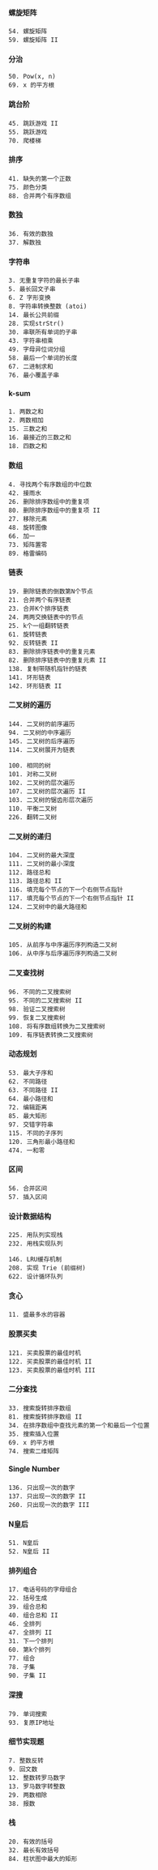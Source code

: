 
#### 螺旋矩阵

```
54. 螺旋矩阵
59. 螺旋矩阵 II
```


#### 分治

```
50. Pow(x, n)
69. x 的平方根
```


#### 跳台阶

```
45. 跳跃游戏 II
55. 跳跃游戏
70. 爬楼梯
```


#### 排序

```
41. 缺失的第一个正数
75. 颜色分类
88. 合并两个有序数组
```


#### 数独

```
36. 有效的数独
37. 解数独
```


#### 字符串

```
3. 无重复字符的最长子串
5. 最长回文子串
6. Z 字形变换
8. 字符串转换整数 (atoi)
14. 最长公共前缀
28. 实现strStr()
30. 串联所有单词的子串
43. 字符串相乘
49. 字母异位词分组
58. 最后一个单词的长度
67. 二进制求和
76. 最小覆盖子串
```


#### k-sum

```
1. 两数之和
2. 两数相加
15. 三数之和
16. 最接近的三数之和
18. 四数之和
```


#### 数组

```
4. 寻找两个有序数组的中位数
42. 接雨水
26. 删除排序数组中的重复项
80. 删除排序数组中的重复项 II
27. 移除元素
48. 旋转图像
66. 加一  
73. 矩阵置零
89. 格雷编码
```


#### 链表

```
19. 删除链表的倒数第N个节点
21. 合并两个有序链表
23. 合并K个排序链表
24. 两两交换链表中的节点
25. k个一组翻转链表
61. 旋转链表
92. 反转链表 II
83. 删除排序链表中的重复元素
82. 删除排序链表中的重复元素 II
138. 复制带随机指针的链表
141. 环形链表
142. 环形链表 II
```


#### 二叉树的遍历

```
144. 二叉树的前序遍历
94. 二叉树的中序遍历
145. 二叉树的后序遍历
114. 二叉树展开为链表
```

```
100. 相同的树
101. 对称二叉树
102. 二叉树的层次遍历
107. 二叉树的层次遍历 II
103. 二叉树的锯齿形层次遍历
110. 平衡二叉树
226. 翻转二叉树
```


#### 二叉树的递归

```
104. 二叉树的最大深度
111. 二叉树的最小深度
112. 路径总和
113. 路径总和 II
116. 填充每个节点的下一个右侧节点指针
117. 填充每个节点的下一个右侧节点指针 II
124. 二叉树中的最大路径和
```


#### 二叉树的构建

```
105. 从前序与中序遍历序列构造二叉树
106. 从中序与后序遍历序列构造二叉树
```


#### 二叉查找树

```
96. 不同的二叉搜索树
95. 不同的二叉搜索树 II
98. 验证二叉搜索树
99. 恢复二叉搜索树
108. 将有序数组转换为二叉搜索树
109. 有序链表转换二叉搜索树
```


#### 动态规划

```
53. 最大子序和
62. 不同路径
63. 不同路径 II
64. 最小路径和  
72. 编辑距离    
85. 最大矩形
97. 交错字符串
115. 不同的子序列
120. 三角形最小路径和
474. 一和零
```


#### 区间

```
56. 合并区间 
57. 插入区间
```


#### 设计数据结构

```
225. 用队列实现栈
232. 用栈实现队列
```

```
146. LRU缓存机制
208. 实现 Trie (前缀树)  
622. 设计循环队列
```


#### 贪心

```
11. 盛最多水的容器
```


#### 股票买卖

```
121. 买卖股票的最佳时机
122. 买卖股票的最佳时机 II
123. 买卖股票的最佳时机 III
```


#### 二分查找

```
33. 搜索旋转排序数组
81. 搜索旋转排序数组 II
34. 在排序数组中查找元素的第一个和最后一个位置
35. 搜索插入位置
69. x 的平方根
74. 搜索二维矩阵
```


#### Single Number

```
136. 只出现一次的数字
137. 只出现一次的数字 II
260. 只出现一次的数字 III
```


#### N皇后

```
51. N皇后
52. N皇后 II
```

#### 排列组合

```
17. 电话号码的字母组合
22. 括号生成
39. 组合总和
40. 组合总和 II
46. 全排列
47. 全排列 II
31. 下一个排列
60. 第k个排列
77. 组合
78. 子集
90. 子集 II
```


#### 深搜

```
79. 单词搜索
93. 复原IP地址
```


#### 细节实现题

```
7. 整数反转
9. 回文数
12. 整数转罗马数字
13. 罗马数字转整数
29. 两数相除
38. 报数
```


#### 栈

```
20. 有效的括号
32. 最长有效括号
84. 柱状图中最大的矩形
```


